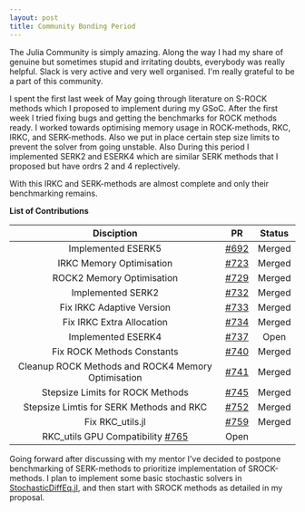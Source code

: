 ```yaml
---
layout: post
title: Community Bonding Period
---
```


The Julia Community is simply amazing. Along the way I had my share of genuine but sometimes stupid and irritating doubts, everybody was really helpful. Slack is very active and very well organised. I'm really grateful to be a part of this community.

I spent the first last week of May going through literature on S-ROCK methods which I proposed to implement during my GSoC. After the first week I tried fixing bugs and getting the benchmarks for ROCK methods ready. I worked towards optimising memory usage in ROCK-methods, RKC, IRKC, and SERK-methods. Also we put in place certain step size limits to prevent the solver from going unstable. Also During this period I implemented SERK2 and ESERK4 which are similar SERK methods that I proposed but have ordrs 2 and 4 replectively.

With this IRKC and SERK-methods are almost complete and only their benchmarking remains.

**List of Contributions**

| **Disciption** | **PR** | **Status** |
|:--------------:|:--------:|:----------:|
| Implemented ESERK5 | [#692](https://github.com/JuliaDiffEq/OrdinaryDiffEq.jl/pull/692) | Merged |
| IRKC Memory Optimisation | [#723](https://github.com/JuliaDiffEq/OrdinaryDiffEq.jl/pull/723) | Merged |
| ROCK2 Memory Optimisation | [#729](https://github.com/JuliaDiffEq/OrdinaryDiffEq.jl/pull/729) | Merged |
| Implemented SERK2 | [#732](https://github.com/JuliaDiffEq/OrdinaryDiffEq.jl/pull/732) | Merged |
| Fix IRKC Adaptive Version | [#733](https://github.com/JuliaDiffEq/OrdinaryDiffEq.jl/pull/733) | Merged |
| Fix IRKC Extra Allocation | [#734](https://github.com/JuliaDiffEq/OrdinaryDiffEq.jl/pull/734) | Merged |
| Implemented ESERK4 | [#737](https://github.com/JuliaDiffEq/OrdinaryDiffEq.jl/pull/737) | Open |
| Fix ROCK Methods Constants | [#740](https://github.com/JuliaDiffEq/OrdinaryDiffEq.jl/pull/740) | Merged |
| Cleanup ROCK Methods and ROCK4 Memory Optimisation | [#741](https://github.com/JuliaDiffEq/OrdinaryDiffEq.jl/pull/741) | Merged |
| Stepsize Limits for ROCK Methods | [#745](https://github.com/JuliaDiffEq/OrdinaryDiffEq.jl/pull/745) | Merged |
| Stepsize Limtis for SERK Methods and RKC | [#752](https://github.com/JuliaDiffEq/OrdinaryDiffEq.jl/pull/752) | Merged |
| Fix RKC_utils.jl | [#759](https://github.com/JuliaDiffEq/OrdinaryDiffEq.jl/pull/759) | Merged |
| RKC_utils GPU Compatibility [#765](https://github.com/JuliaDiffEq/OrdinaryDiffEq.jl/pull/765) | Open |


Going forward after discussing with my mentor I've decided to postpone benchmarking of SERK-methods to prioritize implementation of SROCK-methods. I plan to implement some basic stochastic solvers in [StochasticDiffEq.jl](https://github.com/JuliaDiffEq/StochasticDiffEq.jl), and then start with SROCK methods as detailed in my proposal.

